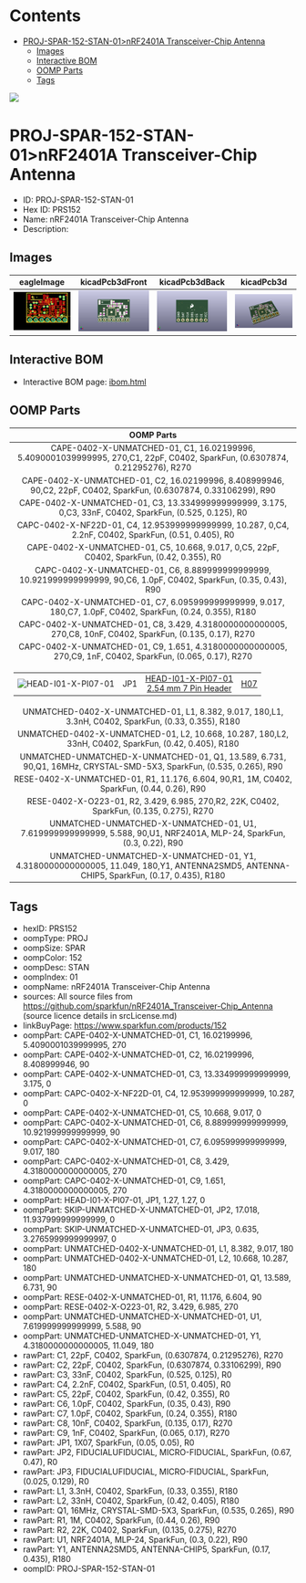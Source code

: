 



Contents
========

* [PROJ-SPAR-152-STAN-01>nRF2401A Transceiver-Chip Antenna](#proj-spar-152-stan-01nrf2401a-transceiver-chip-antenna)
	* [Images](#images)
	* [Interactive BOM](#interactive-bom)
	* [OOMP Parts](#oomp-parts)
	* [Tags](#tags)
  
![][im]
# PROJ-SPAR-152-STAN-01>nRF2401A Transceiver-Chip Antenna

- ID: PROJ-SPAR-152-STAN-01
- Hex ID: PRS152
- Name: nRF2401A Transceiver-Chip Antenna
- Description: 

## Images
  
  

|eagleImage|kicadPcb3dFront|kicadPcb3dBack|kicadPcb3d|
| :---: | :---: | :---: | :---: |
|[![eagleImage](eagleImage_140.png)](eagleImage_600.png)|[![kicadPcb3dFront](kicadPcb3dFront_140.png)](kicadPcb3dFront_600.png)|[![kicadPcb3dBack](kicadPcb3dBack_140.png)](kicadPcb3dBack_600.png)|[![kicadPcb3d](kicadPcb3d_140.png)](kicadPcb3d_600.png)|

## Interactive BOM

- Interactive BOM page: [ibom.html](kicad/bom/ibom.html)

## OOMP Parts
  

|OOMP Parts|
| :---: |
|CAPE-0402-X-UNMATCHED-01, C1, 16.02199996, 5.4090001039999995, 270,C1, 22pF, C0402, SparkFun, (0.6307874, 0.21295276), R270|
|CAPE-0402-X-UNMATCHED-01, C2, 16.02199996, 8.408999946, 90,C2, 22pF, C0402, SparkFun, (0.6307874, 0.33106299), R90|
|CAPE-0402-X-UNMATCHED-01, C3, 13.334999999999999, 3.175, 0,C3, 33nF, C0402, SparkFun, (0.525, 0.125), R0|
|CAPC-0402-X-NF22D-01, C4, 12.953999999999999, 10.287, 0,C4, 2.2nF, C0402, SparkFun, (0.51, 0.405), R0|
|CAPE-0402-X-UNMATCHED-01, C5, 10.668, 9.017, 0,C5, 22pF, C0402, SparkFun, (0.42, 0.355), R0|
|CAPC-0402-X-UNMATCHED-01, C6, 8.889999999999999, 10.921999999999999, 90,C6, 1.0pF, C0402, SparkFun, (0.35, 0.43), R90|
|CAPC-0402-X-UNMATCHED-01, C7, 6.095999999999999, 9.017, 180,C7, 1.0pF, C0402, SparkFun, (0.24, 0.355), R180|
|CAPC-0402-X-UNMATCHED-01, C8, 3.429, 4.3180000000000005, 270,C8, 10nF, C0402, SparkFun, (0.135, 0.17), R270|
|CAPC-0402-X-UNMATCHED-01, C9, 1.651, 4.3180000000000005, 270,C9, 1nF, C0402, SparkFun, (0.065, 0.17), R270|
|<table><tr><td>![HEAD-I01-X-PI07-01](https://raw.githubusercontent.com/oomlout/oomlout_OOMP_parts/main/HEAD-I01-X-PI07-01/image_140.jpg)</td><td> JP1</td><td>[HEAD-I01-X-PI07-01<br>2.54 mm 7 Pin Header](https://github.com/oomlout/oomlout_OOMP_parts/tree/main/HEAD-I01-X-PI07-01/)</td><td>[H07](https://github.com/oomlout/oomlout_OOMP_parts/tree/main/HEAD-I01-X-PI07-01/)</td></tr></table>|
|UNMATCHED-0402-X-UNMATCHED-01, L1, 8.382, 9.017, 180,L1, 3.3nH, C0402, SparkFun, (0.33, 0.355), R180|
|UNMATCHED-0402-X-UNMATCHED-01, L2, 10.668, 10.287, 180,L2, 33nH, C0402, SparkFun, (0.42, 0.405), R180|
|UNMATCHED-UNMATCHED-X-UNMATCHED-01, Q1, 13.589, 6.731, 90,Q1, 16MHz, CRYSTAL-SMD-5X3, SparkFun, (0.535, 0.265), R90|
|RESE-0402-X-UNMATCHED-01, R1, 11.176, 6.604, 90,R1, 1M, C0402, SparkFun, (0.44, 0.26), R90|
|RESE-0402-X-O223-01, R2, 3.429, 6.985, 270,R2, 22K, C0402, SparkFun, (0.135, 0.275), R270|
|UNMATCHED-UNMATCHED-X-UNMATCHED-01, U1, 7.619999999999999, 5.588, 90,U1, NRF2401A, MLP-24, SparkFun, (0.3, 0.22), R90|
|UNMATCHED-UNMATCHED-X-UNMATCHED-01, Y1, 4.3180000000000005, 11.049, 180,Y1, ANTENNA2SMD5, ANTENNA-CHIP5, SparkFun, (0.17, 0.435), R180|

## Tags

- hexID: PRS152
- oompType: PROJ
- oompSize: SPAR
- oompColor: 152
- oompDesc: STAN
- oompIndex: 01
- oompName: nRF2401A Transceiver-Chip Antenna
- sources: All source files from https://github.com/sparkfun/nRF2401A_Transceiver-Chip_Antenna (source licence details in srcLicense.md)
- linkBuyPage: https://www.sparkfun.com/products/152
- oompPart: CAPE-0402-X-UNMATCHED-01, C1, 16.02199996, 5.4090001039999995, 270
- oompPart: CAPE-0402-X-UNMATCHED-01, C2, 16.02199996, 8.408999946, 90
- oompPart: CAPE-0402-X-UNMATCHED-01, C3, 13.334999999999999, 3.175, 0
- oompPart: CAPC-0402-X-NF22D-01, C4, 12.953999999999999, 10.287, 0
- oompPart: CAPE-0402-X-UNMATCHED-01, C5, 10.668, 9.017, 0
- oompPart: CAPC-0402-X-UNMATCHED-01, C6, 8.889999999999999, 10.921999999999999, 90
- oompPart: CAPC-0402-X-UNMATCHED-01, C7, 6.095999999999999, 9.017, 180
- oompPart: CAPC-0402-X-UNMATCHED-01, C8, 3.429, 4.3180000000000005, 270
- oompPart: CAPC-0402-X-UNMATCHED-01, C9, 1.651, 4.3180000000000005, 270
- oompPart: HEAD-I01-X-PI07-01, JP1, 1.27, 1.27, 0
- oompPart: SKIP-UNMATCHED-X-UNMATCHED-01, JP2, 17.018, 11.937999999999999, 0
- oompPart: SKIP-UNMATCHED-X-UNMATCHED-01, JP3, 0.635, 3.2765999999999997, 0
- oompPart: UNMATCHED-0402-X-UNMATCHED-01, L1, 8.382, 9.017, 180
- oompPart: UNMATCHED-0402-X-UNMATCHED-01, L2, 10.668, 10.287, 180
- oompPart: UNMATCHED-UNMATCHED-X-UNMATCHED-01, Q1, 13.589, 6.731, 90
- oompPart: RESE-0402-X-UNMATCHED-01, R1, 11.176, 6.604, 90
- oompPart: RESE-0402-X-O223-01, R2, 3.429, 6.985, 270
- oompPart: UNMATCHED-UNMATCHED-X-UNMATCHED-01, U1, 7.619999999999999, 5.588, 90
- oompPart: UNMATCHED-UNMATCHED-X-UNMATCHED-01, Y1, 4.3180000000000005, 11.049, 180
- rawPart: C1, 22pF, C0402, SparkFun, (0.6307874, 0.21295276), R270
- rawPart: C2, 22pF, C0402, SparkFun, (0.6307874, 0.33106299), R90
- rawPart: C3, 33nF, C0402, SparkFun, (0.525, 0.125), R0
- rawPart: C4, 2.2nF, C0402, SparkFun, (0.51, 0.405), R0
- rawPart: C5, 22pF, C0402, SparkFun, (0.42, 0.355), R0
- rawPart: C6, 1.0pF, C0402, SparkFun, (0.35, 0.43), R90
- rawPart: C7, 1.0pF, C0402, SparkFun, (0.24, 0.355), R180
- rawPart: C8, 10nF, C0402, SparkFun, (0.135, 0.17), R270
- rawPart: C9, 1nF, C0402, SparkFun, (0.065, 0.17), R270
- rawPart: JP1, 1X07, SparkFun, (0.05, 0.05), R0
- rawPart: JP2, FIDUCIALUFIDUCIAL, MICRO-FIDUCIAL, SparkFun, (0.67, 0.47), R0
- rawPart: JP3, FIDUCIALUFIDUCIAL, MICRO-FIDUCIAL, SparkFun, (0.025, 0.129), R0
- rawPart: L1, 3.3nH, C0402, SparkFun, (0.33, 0.355), R180
- rawPart: L2, 33nH, C0402, SparkFun, (0.42, 0.405), R180
- rawPart: Q1, 16MHz, CRYSTAL-SMD-5X3, SparkFun, (0.535, 0.265), R90
- rawPart: R1, 1M, C0402, SparkFun, (0.44, 0.26), R90
- rawPart: R2, 22K, C0402, SparkFun, (0.135, 0.275), R270
- rawPart: U1, NRF2401A, MLP-24, SparkFun, (0.3, 0.22), R90
- rawPart: Y1, ANTENNA2SMD5, ANTENNA-CHIP5, SparkFun, (0.17, 0.435), R180
- oompID: PROJ-SPAR-152-STAN-01



[im]: kicadPcb3d_450.png
